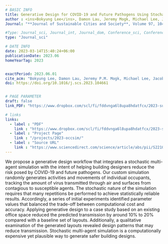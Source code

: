 ```yaml
---
# BASIC INFO
title: Generative Design for COVID-19 and Future Pathogens Using Stochastic Multi-agent Simulation
author : <ins>Bokyung Lee</ins>, Damon Lau, Jeremy Mogk, Michael Lee, Jacobo Bibliowicz, Rhys Goldstein, Alex Tessier
Journal: "**Journal of Sustainable Cities and Society**, Volume 97, 104661, ISSN 2210-6707"

#Type: Journal_sci, Journal_int, Journal_dom, Conference_sci, Conference_int, Conference_dom
type: "Journal_sci"

# DATE INFO
date: 2023-03-14T15:40:24+06:00
publicationDate: 2023.06
homeYearTag: 2023


exactPeriod: 2023.06.01
cite_acm: "Bokyung Lee, Damon Lau, Jeremy P.M. Mogk, Michael Lee, Jacobo Bibliowicz, Rhys Goldstein, Alexander Tessier, Generative design for COVID-19 and future pathogens using stochastic multi-agent simulation, Sustainable Cities and Society, Volume 97,2023, 104661, ISSN 2210-6707"
doi: https://doi.org/10.1016/j.scs.2023.104661


# PAGE PARAMETER
draft: false
link_PDF: "https://www.dropbox.com/scl/fi/fddvnga6l8upa8hdatfcx/2023-sustainable.pdf?rlkey=2oa8d7tatl2eb459ov9tl8ihq&dl=0"

# links
links:
  - label : "PDF"
    link : "https://www.dropbox.com/scl/fi/fddvnga6l8upa8hdatfcx/2023-sustainable.pdf?rlkey=2oa8d7tatl2eb459ov9tl8ihq&dl=0"
  - label : "Project Page"
    link : "/projects/2023-occsim/"
  - label : "Source URL"
    link : "https://www.sciencedirect.com/science/article/abs/pii/S221067072300272X"
---
```



We propose a generative design workflow that integrates a stochastic multi-agent simulation with the intent of helping building designers reduce the risk posed by COVID-19 and future pathogens. Our custom simulation randomly generates activities and movements of individual occupants, tracking the amount of virus transmitted through air and surfaces from contagious to susceptible agents. The stochastic nature of the simulation requires that many repetitions be performed to achieve statistically reliable results. Accordingly, a series of initial experiments identified parameter values that balanced the trade-off between computational cost and accuracy. Applying generative design to a case study based on an existing office space reduced the predicted transmission by around 10% to 20% compared with a baseline set of layouts. Additionally, a qualitative examination of the generated layouts revealed design patterns that may reduce transmission. Stochastic multi-agent simulation is a computationally expensive yet plausible way to generate safer building designs.